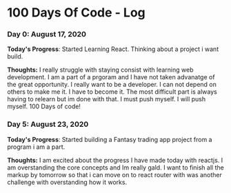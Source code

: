 # 100 Days Of Code - Log

### Day 0: August 17, 2020

**Today's Progress**: Started Learning React. Thinking about a project i want build.

**Thoughts:** I really struggle with staying consist with learning web development. I am a part of a prgoram and I have not taken advanatge of the great opportunity. I really want to be a developer. I can not depend on others to make me it. I have to become it. The most difficult part is always having to relearn but im done with that. I must push myself. I will push myself. 100 Days of code!

### Day 5: August 23, 2020

**Today's Progress**: Started building a Fantasy trading app project from a program i am a part.

**Thoughts:** I am excited about the progress I have made today with reactjs. I am overstanding the core concepts and Im really gald. I want to finish all the markup by tomorrow so that i can move on to react router with was another challenge with overstanding how it works.  
